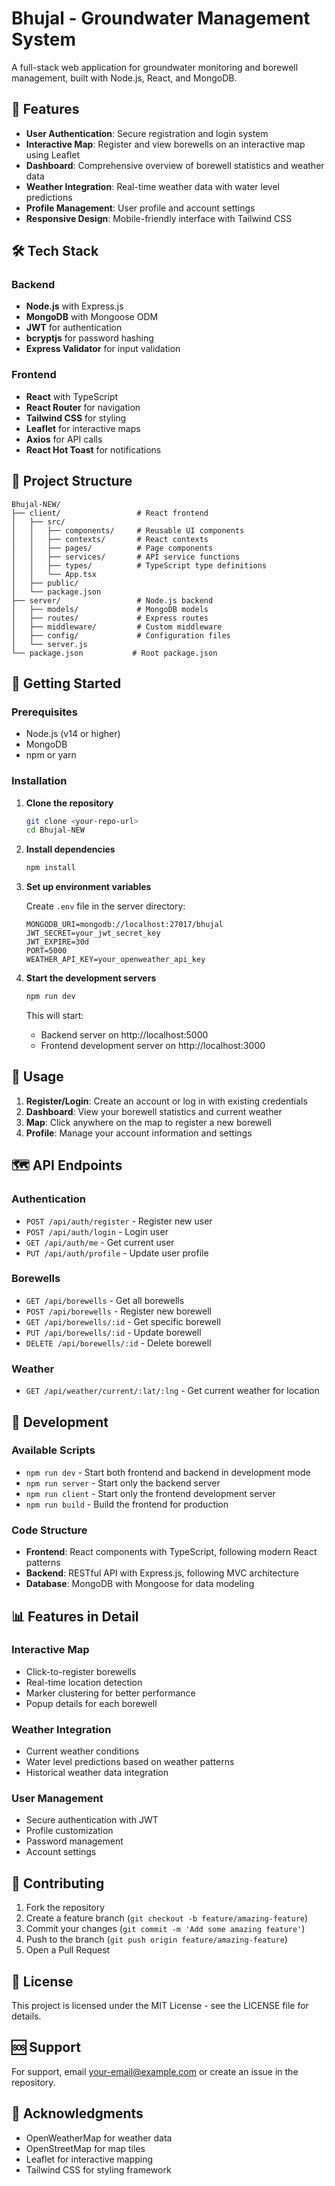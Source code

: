 # Bhujal - Groundwater Management System

A full-stack web application for groundwater monitoring and borewell management, built with Node.js, React, and MongoDB.

## 🌟 Features

- **User Authentication**: Secure registration and login system
- **Interactive Map**: Register and view borewells on an interactive map using Leaflet
- **Dashboard**: Comprehensive overview of borewell statistics and weather data
- **Weather Integration**: Real-time weather data with water level predictions
- **Profile Management**: User profile and account settings
- **Responsive Design**: Mobile-friendly interface with Tailwind CSS

## 🛠️ Tech Stack

### Backend
- **Node.js** with Express.js
- **MongoDB** with Mongoose ODM
- **JWT** for authentication
- **bcryptjs** for password hashing
- **Express Validator** for input validation

### Frontend
- **React** with TypeScript
- **React Router** for navigation
- **Tailwind CSS** for styling
- **Leaflet** for interactive maps
- **Axios** for API calls
- **React Hot Toast** for notifications

## 📁 Project Structure

```
Bhujal-NEW/
├── client/                 # React frontend
│   ├── src/
│   │   ├── components/     # Reusable UI components
│   │   ├── contexts/       # React contexts
│   │   ├── pages/          # Page components
│   │   ├── services/       # API service functions
│   │   ├── types/          # TypeScript type definitions
│   │   └── App.tsx
│   ├── public/
│   └── package.json
├── server/                 # Node.js backend
│   ├── models/             # MongoDB models
│   ├── routes/             # Express routes
│   ├── middleware/         # Custom middleware
│   ├── config/             # Configuration files
│   └── server.js
└── package.json           # Root package.json
```

## 🚀 Getting Started

### Prerequisites
- Node.js (v14 or higher)
- MongoDB
- npm or yarn

### Installation

1. **Clone the repository**
   ```bash
   git clone <your-repo-url>
   cd Bhujal-NEW
   ```

2. **Install dependencies**
   ```bash
   npm install
   ```

3. **Set up environment variables**
   
   Create `.env` file in the server directory:
   ```env
   MONGODB_URI=mongodb://localhost:27017/bhujal
   JWT_SECRET=your_jwt_secret_key
   JWT_EXPIRE=30d
   PORT=5000
   WEATHER_API_KEY=your_openweather_api_key
   ```

4. **Start the development servers**
   ```bash
   npm run dev
   ```

   This will start:
   - Backend server on http://localhost:5000
   - Frontend development server on http://localhost:3000

## 📱 Usage

1. **Register/Login**: Create an account or log in with existing credentials
2. **Dashboard**: View your borewell statistics and current weather
3. **Map**: Click anywhere on the map to register a new borewell
4. **Profile**: Manage your account information and settings

## 🗺️ API Endpoints

### Authentication
- `POST /api/auth/register` - Register new user
- `POST /api/auth/login` - Login user
- `GET /api/auth/me` - Get current user
- `PUT /api/auth/profile` - Update user profile

### Borewells
- `GET /api/borewells` - Get all borewells
- `POST /api/borewells` - Register new borewell
- `GET /api/borewells/:id` - Get specific borewell
- `PUT /api/borewells/:id` - Update borewell
- `DELETE /api/borewells/:id` - Delete borewell

### Weather
- `GET /api/weather/current/:lat/:lng` - Get current weather for location

## 🔧 Development

### Available Scripts

- `npm run dev` - Start both frontend and backend in development mode
- `npm run server` - Start only the backend server
- `npm run client` - Start only the frontend development server
- `npm run build` - Build the frontend for production

### Code Structure

- **Frontend**: React components with TypeScript, following modern React patterns
- **Backend**: RESTful API with Express.js, following MVC architecture
- **Database**: MongoDB with Mongoose for data modeling

## 📊 Features in Detail

### Interactive Map
- Click-to-register borewells
- Real-time location detection
- Marker clustering for better performance
- Popup details for each borewell

### Weather Integration
- Current weather conditions
- Water level predictions based on weather patterns
- Historical weather data integration

### User Management
- Secure authentication with JWT
- Profile customization
- Password management
- Account settings

## 🤝 Contributing

1. Fork the repository
2. Create a feature branch (`git checkout -b feature/amazing-feature`)
3. Commit your changes (`git commit -m 'Add some amazing feature'`)
4. Push to the branch (`git push origin feature/amazing-feature`)
5. Open a Pull Request

## 📄 License

This project is licensed under the MIT License - see the LICENSE file for details.

## 🆘 Support

For support, email your-email@example.com or create an issue in the repository.

## 🙏 Acknowledgments

- OpenWeatherMap for weather data
- OpenStreetMap for map tiles
- Leaflet for interactive mapping
- Tailwind CSS for styling framework
